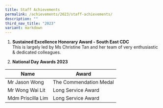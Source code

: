 ```yaml
---
title: Staff Achievements
permalink: /achievements/2023/staff-achievements/
description: ""
third_nav_title: "2023"
variant: markdown
---
```

1) <b>Sustained Excellence Honorary Award - South East CDC</b><br>
This is largely led by Ms Christine Tan and her team of very enthusiastic &amp; dedicated colleagues.<br>


2) <b>National Day Awards 2023</b><br>

| Name | Award | 
| -------- | -------- |
| Mr Jason Wong     | The Commendation Medal    | 
| Mr Wong Wai Lit     | Long Service Award   | 
|Mdm Priscilla Lim     | Long Service Award    |
